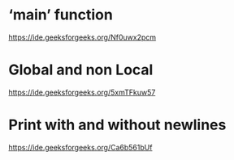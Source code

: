 #  ‘main’ function
https://ide.geeksforgeeks.org/Nf0uwx2pcm
# Global and non Local
https://ide.geeksforgeeks.org/5xmTFkuw57
# Print with and without newlines
https://ide.geeksforgeeks.org/Ca6b561bUf

